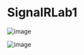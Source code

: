 # SignalRLab1
![image](https://github.com/Tasbeeh77/SignalRLab1/assets/56647071/6bfc80aa-038d-4ca6-b5dc-100f3e39f616)

![image](https://github.com/Tasbeeh77/SignalRLab1/assets/56647071/8cdff9f3-e149-41f4-b14a-9d0d90f08748)
